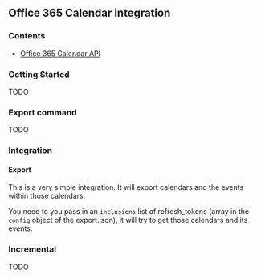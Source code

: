 ## Office 365 Calendar integration

### Contents

- [Office 365 Calendar API](https://docs.microsoft.com/en-us/graph/api/resources/calendar?view=graph-rest-1.0)

### Getting Started

TODO

### Export command

TODO

### Integration

#### Export

This is a very simple integration. It will export calendars and the events within those calendars.

You need to you pass in an `inclusions` list of refresh_tokens (array in the `config` object of the export.json), it will try to get those calendars and its events. 

### Incremental

TODO

